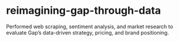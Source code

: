 # reimagining-gap-through-data
Performed web scraping, sentiment analysis, and market research to evaluate Gap’s data-driven strategy, pricing, and brand positioning.
